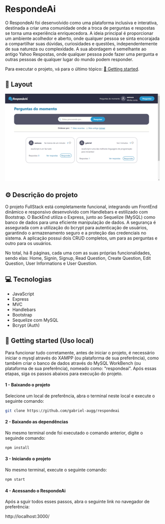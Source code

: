 # RespondeAi
O RespondeAi foi desenvolvido como uma plataforma inclusiva e interativa, destinada a criar uma comunidade onde a troca de perguntas e respostas se torna uma experiência enriquecedora. A ideia principal é proporcionar um ambiente acolhedor e aberto, onde qualquer pessoa se sinta encorajada a compartilhar suas dúvidas, curiosidades e questões, independentemente de sua natureza ou complexidade. A sua abordagem é semelhante ao antigo Yahoo Respostas, onde qualquer pessoa pode fazer uma pergunta e outras pessoas de qualquer lugar do mundo podem responder.

Para executar o projeto, vá para o último tópico: <a href="##getting-started">🚀 Getting started</a>.

## 🎨 Layout
<img src="public/assets/screenshot.png">

## ⚙️ Descrição do projeto

O projeto FullStack está completamente funcional, integrando um FrontEnd dinâmico e responsivo desenvolvido com Handlebars e estilizado com Bootstrap. O BackEnd utiliza o Express, junto ao Sequelize (MySQL) como banco de dados para uma eficiente manipulação de dados. A segurança é assegurada com a utilização do bcrypt para autenticação de usuários, garantindo o armazenamento seguro e a proteção das credenciais no sistema. A aplicação possui dois CRUD completos, um para as perguntas e outro para os usuários.

No total, há 8 páginas, cada uma com as suas próprias funcionalidades, sendo elas: Home, Signin, Signup, Read Question, Create Question, Edit Question, User Informations e User Question.

## 💻 Tecnologias

- JavaScript
- Express
- MVC
- Handlebars
- Bootstrap
- Sequelize com MySQL
- Bcrypt (Auth)


<h2 id="#getting-started">🚀 Getting started (Uso local)</h2>

 Para funcionar tudo corretamente, antes de iniciar o projeto, é necessário iniciar o mysql através do XAMPP (ou plataforma de sua preferência), como também criar o banco de dados através do MySQL WorkBench (ou plataforma de sua preferência), nomeado como: "respondeai". Após essas etapas, siga os passos abaixos para execução do projeto.

<h4>1 - Baixando o projeto</h4>

Selecione um local de preferência, abra o terminal neste local e execute o seguinte comando:

```bash
git clone https://github.com/gabriel-augg/respondeai
```

<h4>2 - Baixando as dependências</h4>

No mesmo terminal onde foi executado o comando anterior, digite o seguinde comando:

```bash
npm install
```

<h4>3 - Iniciando o projeto</h4>

No mesmo terminal, execute o seguinte comando:

```bash
npm start
```
<h4>4 - Acessando o RespondeAi</h4>
Após a sguir todos esses passos, abra o seguinte link no navegador de preferência: 

http://localhost:3000/




 
